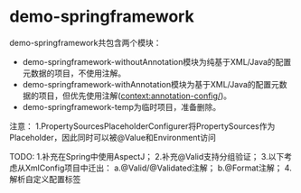 # demo-springframework

demo-springframework共包含两个模块：
- demo-springframework-withoutAnnotation模块为纯基于XML/Java的配置元数据的项目，不使用注解。
- demo-springframework-withAnnotation模块为基于XML/Java的配置元数据的项目，但优先使用注解(<context:annotation-config/>)。
- demo-springframework-temp为临时项目，准备删除。

注意：
1.PropertySourcesPlaceholderConfigurer将PropertySources作为Placeholder，因此同时可以被@Value和Environment访问

TODO:
1.补充在Spring中使用AspectJ；
2.补充@Valid支持分组验证；
3.以下考虑从XmlConfig项目中迁出：
a.@Valid/@Validated注解；
b.@Format注解；
4.解析自定义配置标签